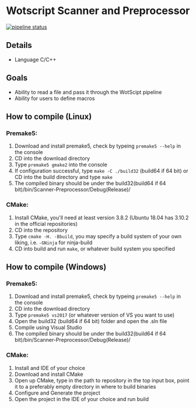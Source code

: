 # Wotscript Scanner and Preprocessor
[![pipeline status](https://gitlab.com/kiroma/WotScript-scanner-preproccessor/badges/master/pipeline.svg)](https://gitlab.com/kiroma/WotScript-scanner-preproccessor/commits/master)
## Details
* Language C/C++

## Goals
* Ability to read a file and pass it through the WotScipt pipeline
* Ability for users to define macros

## How to compile (Linux)
### Premake5:
1. Download and install premake5, check by typeing `premake5 --help` in the console
2. CD into the download directory
3. Type `premake5 gmake2` into the console
4. If configuration successful, type `make -C ./build32` (build64 if 64 bit) or CD into the build directory and type `make`
5. The compiled binary should be under the build32(build64 if 64 bit)/bin/Scanner-Preprocessor/Debug(Release)/

### CMake:
1. Install CMake, you'll need at least version 3.8.2 (Ubuntu 18.04 has 3.10.2 in the official repositories)
2. CD into the repository
3. Type `cmake -H. -Bbuild`, you may specify a build system of your own liking, i.e. `-GNinja` for ninja-build
4. CD into build and run `make`, or whatever build system you specified

## How to compile (Windows)
### Premake5:
1. Download and install premake5, check by typeing `premake5 --help` in the console
2. CD into the download directory
3. Type `premake5 vs2017` (or whatever version of VS you want to use)
4. Open the build32 (build64 if 64 bit) folder and open the .sln file
5. Compile using Visual Studio
6. The compiled binary should be under the build32(build64 if 64 bit)/bin/Scanner-Preprocessor/Debug(Release)/

### CMake:
1. Install and IDE of your choice
2. Download and install CMake
3. Open up CMake, type in the path to repository in the top input box, point it to a preferably empty directory in where to build binaries
4. Configure and Generate the project
5. Open the project in the IDE of your choice and run build
